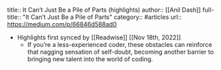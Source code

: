 title:: It Can’t Just Be a Pile of Parts (highlights)
author:: [[Anil Dash]]
full-title:: "It Can’t Just Be a Pile of Parts"
category:: #articles
url:: https://medium.com/p/66846d588ad0

- Highlights first synced by [[Readwise]] [[Nov 18th, 2022]]
	- If you’re a less-experienced coder, these obstacles can reinforce that nagging sensation of self-doubt, becoming another barrier to bringing new talent into the world of coding.